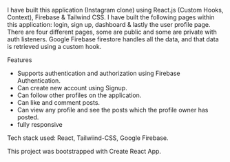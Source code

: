 I have built this application (Instagram clone) using React.js (Custom Hooks, Context), Firebase & Tailwind CSS. I have built the following pages within this application: login, sign up, dashboard & lastly the user profile page. There are four different pages, some are public and some are private with auth listeners. Google Firebase firestore handles all the data, and that data is retrieved using a custom hook.

Features

- Supports authentication and authorization using Firebase Authentication.
- Can create new account using Signup.
- Can follow other profiles on the application.
- Can like and comment posts.
- Can view any profile and see the posts which the profile owner has posted.
- fully responsive

Tech stack used: React, Tailwiind-CSS, Google Firebase.

This project was bootstrapped with Create React App.
